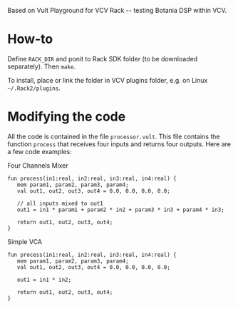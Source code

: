 

Based on Vult Playground for VCV Rack -- testing Botania DSP within VCV.


# How-to

Define `RACK_DIR` and ponit to Rack SDK folder (to be downloaded separately). Then `make`.

To install, place or link the folder in VCV plugins folder, e.g. on Linux `~/.Rack2/plugins`.

# Modifying the code

All the code is contained in the file `processor.vult`. This file contains the function `process` that receives four inputs and returns four outputs. Here are a few code examples:

Four Channels Mixer
```
fun process(in1:real, in2:real, in3:real, in4:real) {
   mem param1, param2, param3, param4;
   val out1, out2, out3, out4 = 0.0, 0.0, 0.0, 0.0;

   // all inputs mixed to out1
   out1 = in1 * param1 + param2 * in2 + param3 * in3 + param4 * in3;

   return out1, out2, out3, out4;
}
```

Simple VCA
```
fun process(in1:real, in2:real, in3:real, in4:real) {
   mem param1, param2, param3, param4;
   val out1, out2, out3, out4 = 0.0, 0.0, 0.0, 0.0;

   out1 = in1 * in2;

   return out1, out2, out3, out4;
}
```
